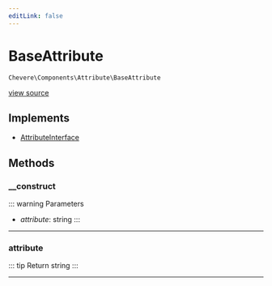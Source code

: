 ```yaml
---
editLink: false
---
```


# BaseAttribute

`Chevere\Components\Attribute\BaseAttribute`

[view source](https://github.com/chevere/chevere/blob/main/src/Chevere/Components/Attribute/BaseAttribute.php)

## Implements

- [AttributeInterface](../../Interfaces/Attribute/AttributeInterface.md)

## Methods

### __construct

::: warning Parameters
- *attribute*: string
:::

---

### attribute

::: tip Return
string
:::

---
